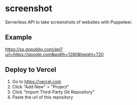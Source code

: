 # screenshot
Serverless API to take screenshots of websites with Puppeteer.

## Example
https://ss.gopubby.com/api?url=https://google.com&width=1280&height=720

## Deploy to Vercel
1. Go to https://vercel.com
1. Click "Add New" > "Project"
1. Click "Import Third-Party Git Repository"
1. Paste the url of this repository
